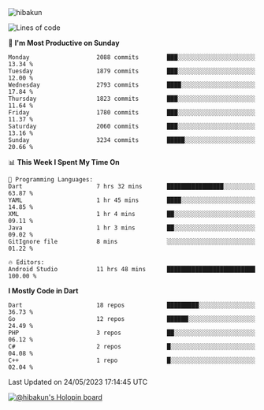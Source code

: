 <img src="https://komarev.com/ghpvc/?username=hibakun&label=Profile%20Views&color=0e75b6&style=flat" alt="hibakun" />

<!--START_SECTION:waka-->
![Lines of code](https://img.shields.io/badge/From%20Hello%20World%20I%27ve%20Written-4.5%20million%20lines%20of%20code-blue)

📅 **I'm Most Productive on Sunday** 

```text
Monday                   2088 commits        ███░░░░░░░░░░░░░░░░░░░░░░   13.34 % 
Tuesday                  1879 commits        ███░░░░░░░░░░░░░░░░░░░░░░   12.00 % 
Wednesday                2793 commits        ████░░░░░░░░░░░░░░░░░░░░░   17.84 % 
Thursday                 1823 commits        ███░░░░░░░░░░░░░░░░░░░░░░   11.64 % 
Friday                   1780 commits        ███░░░░░░░░░░░░░░░░░░░░░░   11.37 % 
Saturday                 2060 commits        ███░░░░░░░░░░░░░░░░░░░░░░   13.16 % 
Sunday                   3234 commits        █████░░░░░░░░░░░░░░░░░░░░   20.66 % 
```


📊 **This Week I Spent My Time On** 

```text
💬 Programming Languages: 
Dart                     7 hrs 32 mins       ████████████████░░░░░░░░░   63.87 % 
YAML                     1 hr 45 mins        ████░░░░░░░░░░░░░░░░░░░░░   14.85 % 
XML                      1 hr 4 mins         ██░░░░░░░░░░░░░░░░░░░░░░░   09.11 % 
Java                     1 hr 3 mins         ██░░░░░░░░░░░░░░░░░░░░░░░   09.02 % 
GitIgnore file           8 mins              ░░░░░░░░░░░░░░░░░░░░░░░░░   01.22 % 

🔥 Editors: 
Android Studio           11 hrs 48 mins      █████████████████████████   100.00 % 
```

**I Mostly Code in Dart** 

```text
Dart                     18 repos            █████████░░░░░░░░░░░░░░░░   36.73 % 
Go                       12 repos            ██████░░░░░░░░░░░░░░░░░░░   24.49 % 
PHP                      3 repos             ██░░░░░░░░░░░░░░░░░░░░░░░   06.12 % 
C#                       2 repos             █░░░░░░░░░░░░░░░░░░░░░░░░   04.08 % 
C++                      1 repo              █░░░░░░░░░░░░░░░░░░░░░░░░   02.04 % 
```




 Last Updated on 24/05/2023 17:14:45 UTC
<!--END_SECTION:waka-->

[![@hibakun's Holopin board](https://holopin.me/hibakun)](https://holopin.io/@hibakun)
